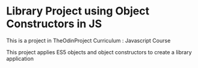 # Library Project using Object Constructors in JS

This is a project in TheOdinProject Curriculum : Javascript Course

This project applies ES5 objects and object constructors to create a library application